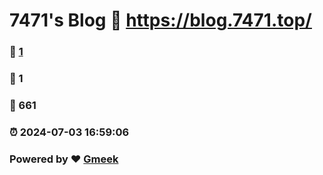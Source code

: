 # 7471's Blog :link: https://blog.7471.top/ 
### :page_facing_up: [1](https://blog.7471.top//tag.html) 
### :speech_balloon: 1 
### :hibiscus: 661 
### :alarm_clock: 2024-07-03 16:59:06 
### Powered by :heart: [Gmeek](https://github.com/Meekdai/Gmeek)
